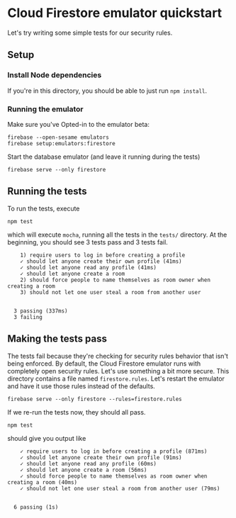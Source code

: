 # Cloud Firestore emulator quickstart

Let's try writing some simple tests for our security rules.

## Setup

### Install Node dependencies

If you're in this directory, you should be able to just run `npm install`.

### Running the emulator

Make sure you've Opted-in to the emulator beta:
```
firebase --open-sesame emulators
firebase setup:emulators:firestore
```
Start the database emulator (and leave it running during the tests)
```
firebase serve --only firestore
```

## Running the tests

To run the tests, execute
```
npm test
```
which will execute `mocha`, running all the tests in the `tests/` directory. At
the beginning, you should see 3 tests pass and 3 tests fail.

```
    1) require users to log in before creating a profile
    ✓ should let anyone create their own profile (41ms)
    ✓ should let anyone read any profile (41ms)
    ✓ should let anyone create a room
    2) should force people to name themselves as room owner when creating a room
    3) should not let one user steal a room from another user


  3 passing (337ms)
  3 failing
```

## Making the tests pass

The tests fail because they're checking for security rules behavior that isn't
being enforced. By default, the Cloud Firestore emulator runs with completely
open security rules. Let's use something a bit more secure. This directory
contains a file named `firestore.rules`. Let's restart the emulator and have it
use those rules instead of the defaults.

```
firebase serve --only firestore --rules=firestore.rules
```

If we re-run the tests now, they should all pass.
```
npm test
```

should give you output like
```
    ✓ require users to log in before creating a profile (871ms)
    ✓ should let anyone create their own profile (91ms)
    ✓ should let anyone read any profile (60ms)
    ✓ should let anyone create a room (56ms)
    ✓ should force people to name themselves as room owner when creating a room (40ms)
    ✓ should not let one user steal a room from another user (79ms)


  6 passing (1s)
```
